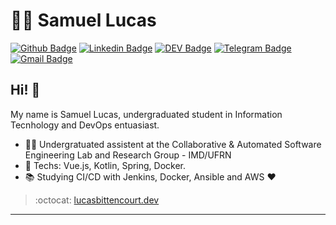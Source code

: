 # :man_technologist: Samuel Lucas

[![Github Badge](https://img.shields.io/badge/-Github-000?style=flat-square&logo=Github&logoColor=white&link=https://github.com/Samuellucas97)](https://github.com/Samuellucas97)
[![Linkedin Badge](https://img.shields.io/badge/-LinkedIn-blue?style=flat-square&logo=Linkedin&logoColor=white&link=https://www.linkedin.com/in/samuel1797/)](https://www.linkedin.com/in/samuel1797/)
[![DEV Badge](https://img.shields.io/badge/-DEV.to-000?style=flat-square&logo=dev.to&logoColor=white&link=https://dev.to/samuellucas97)](https://dev.to/samuellucas97)
[![Telegram Badge](https://img.shields.io/badge/-Telegram-1ca0f1?style=flat-square&labelColor=1ca0f1&logo=telegram&logoColor=white&link=https://t.me/samuellucas97)](https://t.me/samuellucas97)
[![Gmail Badge](https://img.shields.io/badge/-Gmail-c14438?style=flat-square&logo=Gmail&logoColor=white&link=mailto:samuellucas97@ufrn.edu.br)](mailto:samuellucas97@ufrn.edu.br)

## Hi! 👋

My name is Samuel Lucas, undergraduated student in Information Tecnhology and DevOps entuasiast.

- :office_worker: Undergratuated assistent at the Collaborative & Automated Software Engineering Lab and Research Group  - IMD/UFRN
- :blue_heart: Techs: Vue.js, Kotlin, Spring, Docker.
- :books: Studying CI/CD with Jenkins, Docker, Ansible and AWS :heart:

> :octocat: [lucasbittencourt.dev](https://lucasbittencourt.dev)

---
